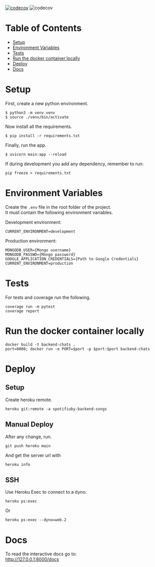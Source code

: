 [![codecov](https://codecov.io/gh/Spotifiuby/backend-chats/branch/main/graph/badge.svg?token=AeF0yP6UgT)](https://codecov.io/gh/Spotifiuby/backend-chats) ![codecov](https://github.com/Spotifiuby/backend-chats/workflows/Spotifiuby%20CI/badge.svg)

# Table of Contents
* [Setup](#setup)
* [Environment Variables](#environment-variables)
* [Tests](#tests)
* [Run the docker container locally](#run-the-docker-container-locally)
* [Deploy](#deploy)
* [Docs](#docs)

# Setup
First, create a new python environment.
```
$ python3 -m venv venv
$ source ./venv/bin/activate
```

Now install all the requirements.
```
$ pip install -r requirements.txt
```

Finally, run the app.
```
$ uvicorn main:app --reload
```

If during development you add any dependency, remember to run:
```
pip freeze > requirements.txt
```

# Environment Variables
Create the `.env` file in the root folder of the project.\
It must contain the following environment variables.

Development environment:
```
CURRENT_ENVIRONMENT=development
```

Production environment:
```
MONGODB_USER={Mongo username}
MONGODB_PASSWD={Mongo password}
GOOGLE_APPLICATION_CREDENTIALS={Path to Google Credentials}
CURRENT_ENVIRONMENT=production
```

# Tests
For tests and coverage run the following.
```
coverage run -m pytest
coverage report
```

# Run the docker container locally

~~~
docker build -t backend-chats .
port=8000; docker run -e PORT=$port -p $port:$port backend-chats
~~~

# Deploy
## Setup
Create heroku remote.
```
heroku git:remote -a spotifiuby-backend-songs
```

## Manual Deploy
After any change, run.
```
git push heroku main
```

And get the server url with
```
heroku info
```

## SSH
Use Heroku Exec to connect to a dyno.
```
heroku ps:exec
```

Or
```
heroku ps:exec --dyno=web.2
```

# Docs
To read the interactive docs go to:\
http://127.0.0.1:8000/docs
